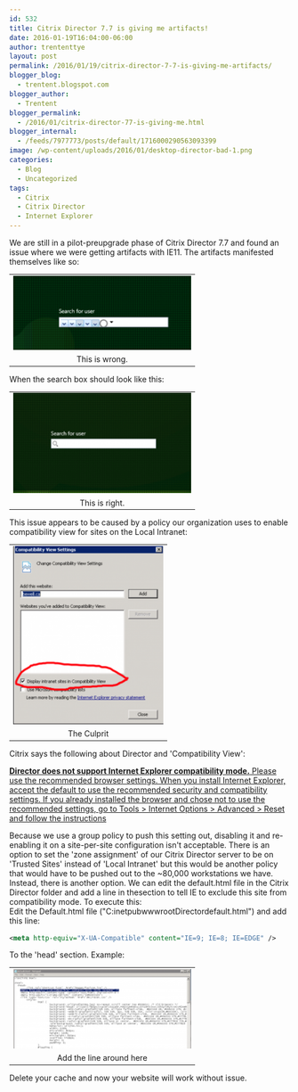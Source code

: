```yaml
---
id: 532
title: Citrix Director 7.7 is giving me artifacts!
date: 2016-01-19T16:04:00-06:00
author: trententtye
layout: post
permalink: /2016/01/19/citrix-director-7-7-is-giving-me-artifacts/
blogger_blog:
  - trentent.blogspot.com
blogger_author:
  - Trentent
blogger_permalink:
  - /2016/01/citrix-director-77-is-giving-me.html
blogger_internal:
  - /feeds/7977773/posts/default/1716000290563093399
image: /wp-content/uploads/2016/01/desktop-director-bad-1.png
categories:
  - Blog
  - Uncategorized
tags:
  - Citrix
  - Citrix Director
  - Internet Explorer
---
```

We are still in a pilot-preupgrade phase of Citrix Director 7.7 and found an issue where we were getting artifacts with IE11.  The artifacts manifested themselves like so:

<div>
</div>

<table style="margin-left: auto; margin-right: auto; text-align: center;" cellspacing="0" cellpadding="0" align="center">
  <tr>
    <td style="text-align: center;">
      <a style="margin-left: auto; margin-right: auto;" href="/wp-content/uploads/2016/01/desktop-director-bad-1.png"><img src="/wp-content/uploads/2016/01/desktop-director-bad-1-300x125.png" width="320" height="133" border="0" /></a>
    </td>
  </tr>
  
  <tr>
    <td style="text-align: center;">
      This is wrong.
    </td>
  </tr>
</table>

<div>
</div>

<div>
</div>

<div>
  When the search box should look like this:
</div>

<div>
</div>

<table style="margin-left: auto; margin-right: auto; text-align: center;" cellspacing="0" cellpadding="0" align="center">
  <tr>
    <td style="text-align: center;">
      <a style="margin-left: auto; margin-right: auto;" href="/wp-content/uploads/2016/01/director-good-1.png"><img src="/wp-content/uploads/2016/01/director-good-1-300x169.png" width="320" height="180" border="0" /></a>
    </td>
  </tr>
  
  <tr>
    <td style="text-align: center;">
      This is right.
    </td>
  </tr>
</table>

<div>
</div>

<div>
  This issue appears to be caused by a policy our organization uses to enable compatibility view for sites on the Local Intranet:
</div>

<table style="margin-left: auto; margin-right: auto; text-align: center;" cellspacing="0" cellpadding="0" align="center">
  <tr>
    <td style="text-align: center;">
      <a style="margin-left: auto; margin-right: auto;" href="/wp-content/uploads/2016/01/compatib-1.png"><img src="/wp-content/uploads/2016/01/compatib-1-254x300.png" width="270" height="320" border="0" /></a>
    </td>
  </tr>
  
  <tr>
    <td style="text-align: center;">
      The Culprit
    </td>
  </tr>
</table>

<div>
  Citrix says the following about Director and 'Compatibility View':
</div>

[**Director does not support Internet Explorer compatibility mode.** Please use the recommended browser settings. When you install Internet Explorer, accept the default to use the recommended security and compatibility settings. If you already installed the browser and chose not to use the recommended settings, go to Tools > Internet Options > Advanced > Reset and follow the instructions](https://www.citrix.com/blogs/2014/06/09/browser-best-practices-for-citrix-director-4/)

<div>
</div>

<div>
  Because we use a group policy to push this setting out, disabling it and re-enabling it on a site-per-site configuration isn't acceptable.  There is an option to set the 'zone assignment' of our Citrix Director server to be on 'Trusted Sites' instead of 'Local Intranet' but this would be another policy that would have to be pushed out to the ~80,000 workstations we have.  Instead, there is another option.  We can edit the default.html file in the Citrix Director folder and add a line in thesection to tell IE to exclude this site from compatibility mode.  To execute this:
</div>

<div>
</div>

<div>
  Edit the Default.html file ("C:inetpubwwwrootDirectordefault.html") and add this line:
</div>

  
```xml
<meta http-equiv="X-UA-Compatible" content="IE=9; IE=8; IE=EDGE" />
```


To the 'head' section.  Example:

<div>
</div>

<table style="margin-left: auto; margin-right: auto; text-align: center;" cellspacing="0" cellpadding="0" align="center">
  <tr>
    <td style="text-align: center;">
      <a style="margin-left: auto; margin-right: auto;" href="/wp-content/uploads/2016/01/Screen-2BShot-2B2016-01-19-2Bat-2B3.03.26-2BPM-1.png"><img src="/wp-content/uploads/2016/01/Screen-2BShot-2B2016-01-19-2Bat-2B3.03.26-2BPM-1-300x135.png" width="320" height="143" border="0" /></a>
    </td>
  </tr>
  
  <tr>
    <td style="text-align: center;">
      Add the line around here
    </td>
  </tr>
</table>

<div>
  Delete your cache and now your website will work without issue.
</div>

<!-- AddThis Advanced Settings generic via filter on the_content -->

<!-- AddThis Share Buttons generic via filter on the_content -->
